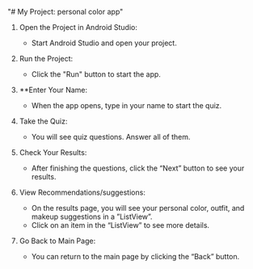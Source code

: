 "# My Project: personal color app" 

1. Open the Project in Android Studio:
   - Start Android Studio and open your project.

2. Run the Project:
   - Click the "Run" button to start the app.

3. **Enter Your Name:
   - When the app opens, type in your name to start the quiz.

4. Take the Quiz:
   - You will see quiz questions. Answer all of them.

5. Check Your Results:
   - After finishing the questions, click the “Next” button to see your results.

6. View Recommendations/suggestions:
   - On the results page, you will see your personal color, outfit, and makeup suggestions in a ”ListView”. 
   - Click on an item in the “ListView” to see more details.

7. Go Back to Main Page:
   - You can return to the main page by clicking the “Back” button.
